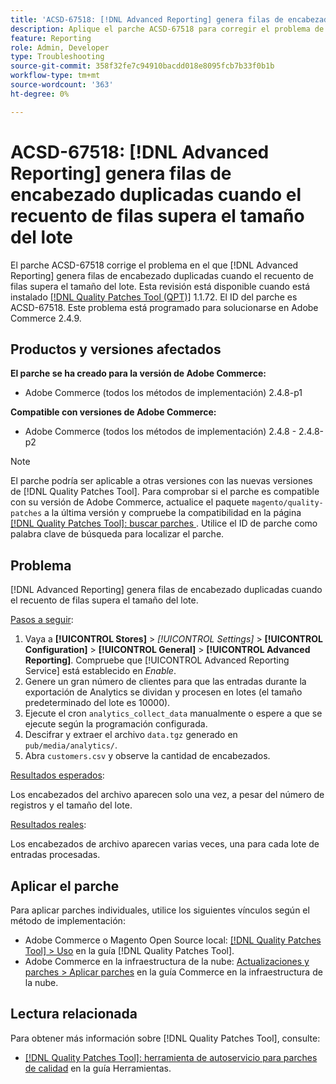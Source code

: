 ```yaml
---
title: 'ACSD-67518: [!DNL Advanced Reporting] genera filas de encabezado duplicadas cuando el recuento de filas supera el tamaño del lote'
description: Aplique el parche ACSD-67518 para corregir el problema de Adobe Commerce en el que los informes generados para  [!DNL Advanced Reporting] contienen filas de encabezado duplicadas en los casos en que el recuento de filas supera el tamaño del lote.
feature: Reporting
role: Admin, Developer
type: Troubleshooting
source-git-commit: 358f32fe7c94910bacdd018e8095fcb7b33f0b1b
workflow-type: tm+mt
source-wordcount: '363'
ht-degree: 0%

---
```



# ACSD-67518: [!DNL Advanced Reporting] genera filas de encabezado duplicadas cuando el recuento de filas supera el tamaño del lote

El parche ACSD-67518 corrige el problema en el que [!DNL Advanced Reporting] genera filas de encabezado duplicadas cuando el recuento de filas supera el tamaño del lote. Esta revisión está disponible cuando está instalado [[!DNL Quality Patches Tool (QPT)]](/help/tools/quality-patches-tool/quality-patches-tool-to-self-serve-quality-patches.md) 1.1.72. El ID del parche es ACSD-67518. Este problema está programado para solucionarse en Adobe Commerce 2.4.9.

## Productos y versiones afectados

**El parche se ha creado para la versión de Adobe Commerce:**

* Adobe Commerce (todos los métodos de implementación) 2.4.8-p1

**Compatible con versiones de Adobe Commerce:**

* Adobe Commerce (todos los métodos de implementación) 2.4.8 - 2.4.8-p2

>[!NOTE]
>
>El parche podría ser aplicable a otras versiones con las nuevas versiones de [!DNL Quality Patches Tool]. Para comprobar si el parche es compatible con su versión de Adobe Commerce, actualice el paquete `magento/quality-patches` a la última versión y compruebe la compatibilidad en la página [[!DNL Quality Patches Tool]: buscar parches &#x200B;](https://experienceleague.adobe.com/tools/commerce-quality-patches/index.html). Utilice el ID de parche como palabra clave de búsqueda para localizar el parche.

## Problema

[!DNL Advanced Reporting] genera filas de encabezado duplicadas cuando el recuento de filas supera el tamaño del lote.

<u>Pasos a seguir</u>:

1. Vaya a **[!UICONTROL Stores]** > *[!UICONTROL Settings]* > **[!UICONTROL Configuration]** > **[!UICONTROL General]** > **[!UICONTROL Advanced Reporting]**. Compruebe que [!UICONTROL Advanced Reporting Service] está establecido en *Enable*.
1. Genere un gran número de clientes para que las entradas durante la exportación de Analytics se dividan y procesen en lotes (el tamaño predeterminado del lote es 10000).
1. Ejecute el cron `analytics_collect_data` manualmente o espere a que se ejecute según la programación configurada.
1. Descifrar y extraer el archivo `data.tgz` generado en `pub/media/analytics/`.
1. Abra `customers.csv` y observe la cantidad de encabezados.

<u>Resultados esperados</u>:

Los encabezados del archivo aparecen solo una vez, a pesar del número de registros y el tamaño del lote.

<u>Resultados reales</u>:

Los encabezados de archivo aparecen varias veces, una para cada lote de entradas procesadas.

## Aplicar el parche

Para aplicar parches individuales, utilice los siguientes vínculos según el método de implementación:

* Adobe Commerce o Magento Open Source local: [[!DNL Quality Patches Tool] > Uso](/help/tools/quality-patches-tool/usage.md) en la guía [!DNL Quality Patches Tool].
* Adobe Commerce en la infraestructura de la nube: [Actualizaciones y parches > Aplicar parches](https://experienceleague.adobe.com/docs/commerce-cloud-service/user-guide/develop/upgrade/apply-patches.html) en la guía Commerce en la infraestructura de la nube.

## Lectura relacionada

Para obtener más información sobre [!DNL Quality Patches Tool], consulte:

* [[!DNL Quality Patches Tool]: herramienta de autoservicio para parches de calidad](/help/tools/quality-patches-tool/quality-patches-tool-to-self-serve-quality-patches.md) en la guía Herramientas.
